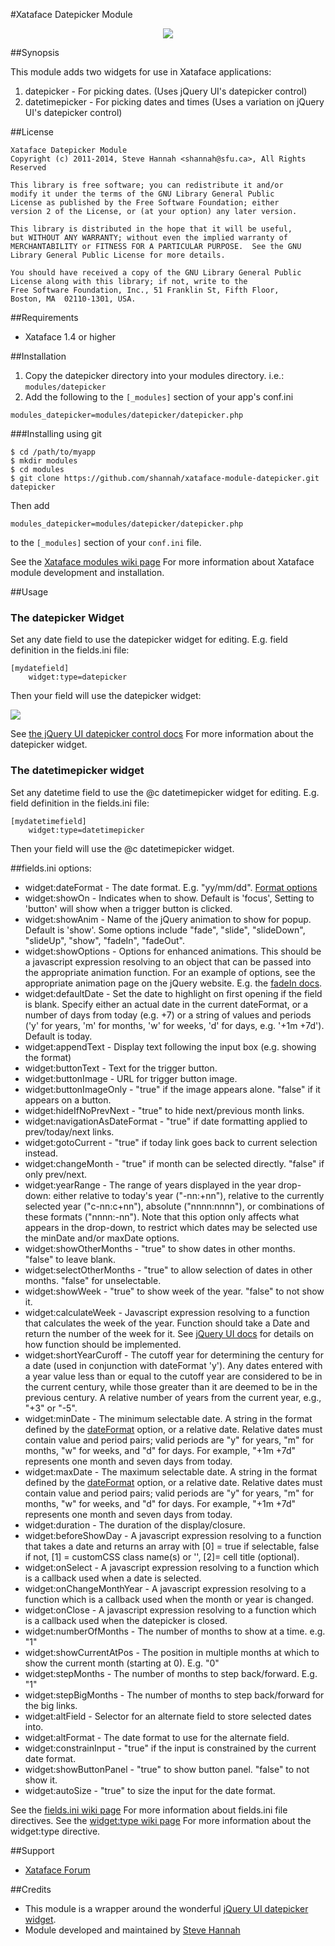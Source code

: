 #Xataface Datepicker Module

<center><img src="http://media.weblite.ca/files/photos/Screen%20shot%202011-06-07%20at%2010.39.53%20AM.png?max_width=640"/></center>

##Synopsis

This module adds two widgets for use in Xataface applications:

1. datepicker - For picking dates.  (Uses jQuery UI's datepicker control)
2. datetimepicker - For picking dates and times (Uses a variation on jQuery UI's datepicker control)


##License

~~~
Xataface Datepicker Module
Copyright (c) 2011-2014, Steve Hannah <shannah@sfu.ca>, All Rights Reserved

This library is free software; you can redistribute it and/or
modify it under the terms of the GNU Library General Public
License as published by the Free Software Foundation; either
version 2 of the License, or (at your option) any later version.

This library is distributed in the hope that it will be useful,
but WITHOUT ANY WARRANTY; without even the implied warranty of
MERCHANTABILITY or FITNESS FOR A PARTICULAR PURPOSE.  See the GNU
Library General Public License for more details.

You should have received a copy of the GNU Library General Public
License along with this library; if not, write to the
Free Software Foundation, Inc., 51 Franklin St, Fifth Floor,
Boston, MA  02110-1301, USA.
~~~


##Requirements

* Xataface 1.4 or higher

##Installation

1. Copy the datepicker directory into your modules directory. i.e.: `modules/datepicker`
2. Add the following to the `[_modules]` section of your app's conf.ini

~~~
modules_datepicker=modules/datepicker/datepicker.php
~~~

###Installing using git

~~~
$ cd /path/to/myapp
$ mkdir modules
$ cd modules
$ git clone https://github.com/shannah/xataface-module-datepicker.git datepicker
~~~

Then add 

~~~
modules_datepicker=modules/datepicker/datepicker.php
~~~

to the `[_modules]` section of your `conf.ini` file.

See the [Xataface modules wiki page](http://xataface.com/wiki/modules) For more information about Xataface module development and installation.


##Usage

### The datepicker Widget

Set any date field to use the  datepicker widget for editing.  E.g. field
definition in the fields.ini file:

~~~
[mydatefield]
    widget:type=datepicker
~~~

Then your field will use the datepicker widget:

<img src="http://media.weblite.ca/files/photos/Screen%20shot%202011-06-07%20at%2010.39.53%20AM.png?max_width=640"/>

See [the jQuery UI datepicker control docs](http://jqueryui.com/demos/datepicker/) For more information about the datepicker widget.

### The datetimepicker widget

Set any datetime field to use the @c datetimepicker widget for editing.  E.g. field definition in the fields.ini file:

~~~
[mydatetimefield]
	widget:type=datetimepicker

~~~

Then your field will use the @c datetimepicker widget.




##fields.ini options:
* widget:dateFormat - The date format.  E.g. "yy/mm/dd".  [Format options](http://api.jqueryui.com/datepicker/#utility-formatDate)
* widget:showOn  - Indicates when to show.  Default is 'focus',  Setting to 'button' will show when a trigger button is clicked.  
* widget:showAnim - Name of the jQuery animation to show for popup.  Default is 'show'. Some options include "fade", "slide", "slideDown", "slideUp", "show", "fadeIn", "fadeOut".
* widget:showOptions - Options for enhanced animations.  This should be a javascript expression resolving to an object that can be passed into the appropriate animation function.  For an example of options, see the appropriate animation page on the jQuery website.  E.g. the [fadeIn docs](http://api.jquery.com/fadeIn/).
* widget:defaultDate - Set the date to highlight on first opening if the field is blank. Specify either an actual date in the current dateFormat, or a number of days from today (e.g. +7) or a string of values and periods ('y' for years, 'm' for months, 'w' for weeks, 'd' for days, e.g. '+1m +7d'). Default is today.
* widget:appendText - Display text following the input box (e.g. showing the format)
* widget:buttonText - Text for the trigger button.
* widget:buttonImage - URL for trigger button image.
* widget:buttonImageOnly - "true" if the image appears alone.  "false" if it appears on a button.
* widget:hideIfNoPrevNext - "true" to hide next/previous month links.
* widget:navigationAsDateFormat - "true" if date formatting applied to prev/today/next links.
* widget:gotoCurrent - "true" if today link goes back to current selection instead.
* widget:changeMonth - "true" if month can be selected directly.  "false" if only prev/next.
* widget:yearRange - The range of years displayed in the year drop-down: either relative to today's year ("-nn:+nn"), relative to the currently selected year ("c-nn:c+nn"), absolute ("nnnn:nnnn"), or combinations of these formats ("nnnn:-nn"). Note that this option only affects what appears in the drop-down, to restrict which dates may be selected use the minDate and/or maxDate options.
* widget:showOtherMonths - "true" to show dates in other months.  "false" to leave blank.
* widget:selectOtherMonths - "true" to allow selection of dates in other months.  "false" for unselectable.
* widget:showWeek - "true" to show week of the year.  "false" to not show it.
* widget:calculateWeek - Javascript expression resolving to a function that calculates the week of the year.  Function should take a Date and return the number of the week for it.  See [jQuery UI docs](http://api.jqueryui.com/datepicker/#option-calculateWeek) for details on how function should be implemented.
* widget:shortYearCuroff - The cutoff year for determining the century for a date (used in conjunction with dateFormat 'y'). Any dates entered with a year value less than or equal to the cutoff year are considered to be in the current century, while those greater than it are deemed to be in the previous century. A relative number of years from the current year, e.g., "+3" or "-5".
* widget:minDate  - The minimum selectable date. A string in the format defined by the [dateFormat](http://api.jqueryui.com/datepicker/#option-dateFormat) option, or a relative date. Relative dates must contain value and period pairs; valid periods are "y" for years, "m" for months, "w" for weeks, and "d" for days. For example, "+1m +7d" represents one month and seven days from today.
* widget:maxDate  - The maximum selectable date.  A string in the format defined by the [dateFormat](http://api.jqueryui.com/datepicker/#option-dateFormat) option, or a relative date. Relative dates must contain value and period pairs; valid periods are "y" for years, "m" for months, "w" for weeks, and "d" for days. For example, "+1m +7d" represents one month and seven days from today.
* widget:duration - The duration of the display/closure.
* widget:beforeShowDay - A javascript expression resolving to a function that takes a date and returns an array with [0] = true if selectable, false if not, [1] = customCSS class name(s) or '', [2]= cell title (optional).
* widget:onSelect - A javascript expression resolving to a function which is a callback used when a date is selected.
* widget:onChangeMonthYear - A javascript expression resolving to a function which is a callback used when the month or year is changed.
* widget:onClose - A javascript expression resolving to a function which is a callback used when the datepicker is closed.
* widget:numberOfMonths - The number of months to show at a time.  e.g. "1"
* widget:showCurrentAtPos - The position in multiple months at which to show the current month (starting at 0). E.g. "0"
* widget:stepMonths - The number of months to step back/forward.  E.g. "1"
* widget:stepBigMonths - The number of months to step back/forward for the big links.
* widget:altField - Selector for an alternate field to store selected dates into.
* widget:altFormat - The date format to use for the alternate field.
* widget:constrainInput - "true" if the input is constrained by the current date format.
* widget:showButtonPanel - "true" to show button panel.  "false" to not show it.
* widget:autoSize - "true" to size the input for the date format.

See the [fields.ini wiki page](http://xataface.com/wiki/fields.ini_file) For more information about fields.ini file directives.
See the [widget:type wiki page](http://xataface.com/wiki/widget%3Atype) For more information about the widget:type directive.


##Support

* <a href="http://xataface.com/forum">Xataface Forum</a>

##Credits

* This module is a wrapper around the wonderful [jQuery UI datepicker widget](http://jqueryui.com/demos/datepicker/).
* Module developed and maintained by [Steve Hannah](http://sjhannah.com)